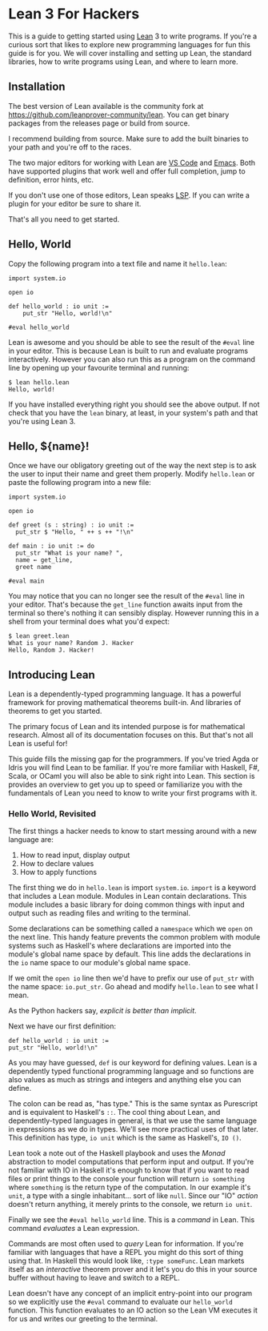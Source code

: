 # Lean 3 For Hackers #

This is a guide to getting started using
[Lean](https://leanprover.github.io) 3 to write programs.  If you're a
curious sort that likes to explore new programming languages for fun
this guide is for you.  We will cover installing and setting up Lean,
the standard libraries, how to write programs using Lean, and where to
learn more.

## Installation ##

The best version of Lean available is the community fork at
<https://github.com/leanprover-community/lean>.  You can get binary
packages from the releases page or build from source.

I recommend building from source.  Make sure to add the built binaries
to your path and you're off to the races.

The two major editors for working with Lean are [VS
Code](https://code.visualstudio.com/) and
[Emacs](https://www.gnu.org/software/emacs/).  Both have supported
plugins that work well and offer full completion, jump to definition,
error hints, etc.

If you don't use one of those editors, Lean speaks
[LSP](https://microsoft.github.io/language-server-protocol/).  If you
can write a plugin for your editor be sure to share it.

That's all you need to get started.

## Hello, World ##

Copy the following program into a text file and name it `hello.lean`:

``` lean
import system.io

open io

def hello_world : io unit :=
    put_str "Hello, world!\n"

#eval hello_world
```

Lean is awesome and you should be able to see the result of the
`#eval` line in your editor.  This is because Lean is built to run and
evaluate programs interactively.  However you can also run this as a
program on the command line by opening up your favourite terminal and
running:

``` shell
$ lean hello.lean
Hello, world!
```

If you have installed everything right you should see the above
output.  If not check that you have the `lean` binary, at least, in
your system's path and that you're using Lean 3.

## Hello, ${name}! ##

Once we have our obligatory greeting out of the way the next step is
to ask the user to input their name and greet them properly.  Modify
`hello.lean` or paste the following program into a new file:

``` lean
import system.io

open io

def greet (s : string) : io unit :=
  put_str $ "Hello, " ++ s ++ "!\n"

def main : io unit := do
  put_str "What is your name? ",
  name ← get_line,
  greet name

#eval main
```

You may notice that you can no longer see the result of the `#eval`
line in your editor.  That's because the `get_line` function awaits
input from the terminal so there's nothing it can sensibly display.
However running this in a shell from your terminal does what you'd
expect:

``` shell
$ lean greet.lean
What is your name? Random J. Hacker
Hello, Random J. Hacker!
```

## Introducing Lean ##

Lean is a dependently-typed programming language.  It has a powerful
framework for proving mathematical theorems built-in.  And libraries
of theorems to get you started.

The primary focus of Lean and its intended purpose is for mathematical
research.  Almost all of its documentation focuses on this.  But
that's not all Lean is useful for!

This guide fills the missing gap for the programmers.  If you've tried
Agda or Idris you will find Lean to be familiar.  If you're more
familiar with Haskell, F#, Scala, or OCaml you will also be able to
sink right into Lean.  This section is provides an overview to get you
up to speed or familiarize you with the fundamentals of Lean you need
to know to write your first programs with it.

### Hello World, Revisited ###

The first things a hacker needs to know to start messing around with a
new language are:

1. How to read input, display output
1. How to declare values
1. How to apply functions

The first thing we do in `hello.lean` is import `system.io`.  `import`
is a keyword that includes a Lean module.  Modules in Lean contain
declarations.  This module includes a basic library for doing common
things with input and output such as reading files and writing to the
terminal.

Some declarations can be something called a `namespace` which we
`open` on the next line.  This handy feature prevents the common
problem with module systems such as Haskell's where declarations are
imported into the module's global name space by default.  This line
adds the declarations in the `io` name space to our module's global
name space.

If we omit the `open io` line then we'd have to prefix our use of
`put_str` with the name space: `io.put_str`.  Go ahead and modify
`hello.lean` to see what I mean.

As the Python hackers say, _explicit is better than implicit_.

Next we have our first definition:

``` lean
def hello_world : io unit :=
put_str "Hello, world!\n"
```

As you may have guessed, `def` is our keyword for defining values.
Lean is a dependently typed functional programming language and so
functions are also values as much as strings and integers and anything
else you can define.

The colon can be read as, "has type."  This is the same syntax as
Purescript and is equivalent to Haskell's `::`.  The cool thing about
Lean, and dependently-typed languages in general, is that we use the
same language in expressions as we do in types.  We'll see more
practical uses of that later.  This definition has type, `io unit`
which is the same as Haskell's, `IO ()`.

Lean took a note out of the Haskell playbook and uses the _Monad_
abstraction to model computations that perform input and output.  If
you're not familiar with IO in Haskell it's enough to know that if you
want to read files or print things to the console your function will
return `io something` where `something` is the return type of the
computation.  In our example it's `unit`, a type with a single
inhabitant... sort of like `null`.  Since our "IO" _action_ doesn't
return anything, it merely prints to the console, we return `io unit`.

Finally we see the `#eval hello_world` line.  This is a _command_ in
Lean.  This command _evaluates_ a Lean expression.

Commands are most often used to _query_ Lean for information.  If
you're familiar with languages that have a REPL you might do this sort
of thing using that.  In Haskell this would look like, `:type
someFunc`.  Lean markets itself as an _interactive_ theorem prover and
it let's you do this in your source buffer without having to leave and
switch to a REPL.

Lean doesn't have any concept of an implicit entry-point into our
program so we explicitly use the `#eval` command to evaluate our
`hello_world` function.  This function evaluates to an IO action so
the Lean VM executes it for us and writes our greeting to the
terminal.
